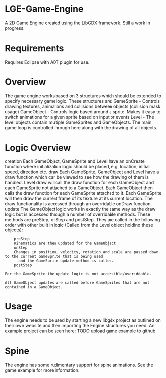 LGE-Game-Engine
===============
A 2D Game Engine created using the LibGDX framework. Still a work in progress.


Requirements
===============
Requires Eclipse with ADT plugin for use.


Overview
===============
The game engine works based on 3 structures which should be extended to specify necessary game logic. These
structures are:
GameSprite - Controls drawing textures, animations and collisions between objects (collision mask usage)
GameObject - Controls logic based around a sprite. Makes it easy to switch animations for a given sprite based
             on input or events
Level      - The level objects contain multiple GameSprites and GameObjects. The main game loop is controlled
             through here along with the drawing of all objects.
             
            
Logic Overview
===============
creation
    Each GameObject, GameSprite and Level have an onCreate function where initialization logic should be placed, e.g,
    location, initial speed, direction etc.
draw
    Each GameSprite, GameObject and Level have a draw function which can be viewed to see how the drawing of them
    is handled. Level draw will call the draw function for each GameObject and each GameSprite not attached to a
    GameObject. Each GameObject then calls the draw function for each GameSprite attached to it. Each GameSprite
    will then draw the current frame of its texture at its current location. The draw functionality is accessed
    through an overridable onDraw function.
update
    The GameObject logic works in exactly the same way as the draw logic but is accessed through a number of
    overridable methods. These methods are preStep, onStep and postStep. They are called in the following order 
    with other built in logic (Called from the Level object holding these objects):
    
        preStep
        Kinematics are then updated for the GameObject
        onStep
        Changes in position, velocity, rotation and scale are passed down to the current GameSprite that is being used
          and the GameSprite update method is called.
        postStep
        
    For the GameSprite the update logic is not accessible/overiddable.
    
    All GameObject updates are called before GameSprites that are not contained in a GameObject.
    

Usage
==============
The engine needs to be used by starting a new libgdx project as outlined on their own website and then importing the
Engine structures you need. An example project can be seen here: TODO upload game example to github


Spine
==============
The engine has some rudimentary support for spine animations. See the game example for more information.
    
